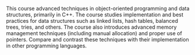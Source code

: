 This course advanced techniques in object-oriented programming and data structures, primarily in C++. The course studies implementation and best practices for data structures such as linked lists, hash tables, balanced trees, tries, and others. The course also introduces advanced memory management techniques (including manual allocation) and proper use of pointers. Compare and contrast these techniques with their implementation in other programming languages.
